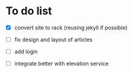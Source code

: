 # To do list

 - [x] convert site to rack (reusing jekyll if possible)
 - [ ] fix design and layout of articles
 - [ ] add login
 - [ ] integrate better with elevation service
 